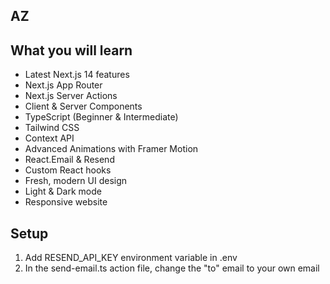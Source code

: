 ## AZ
## What you will learn

- Latest Next.js 14 features
- Next.js App Router
- Next.js Server Actions
- Client & Server Components
- TypeScript (Beginner & Intermediate)
- Tailwind CSS
- Context API
- Advanced Animations with Framer Motion
- React.Email & Resend
- Custom React hooks
- Fresh, modern UI design
- Light & Dark mode
- Responsive website


## Setup

1. Add RESEND_API_KEY environment variable in .env
2. In the send-email.ts action file, change the "to" email to your own email
